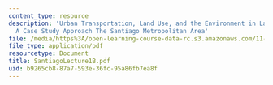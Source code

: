 ```yaml
---
content_type: resource
description: 'Urban Transportation, Land Use, and the Environment in Latin America:
  A Case Study Approach The Santiago Metropolitan Area'
file: /media/https%3A/open-learning-course-data-rc.s3.amazonaws.com/11-943j-urban-transportation-land-use-and-the-environment-spring-2002/b9265cb887a7593e36fc95a86fb7ea8f_SantiagoLecture1B.pdf
file_type: application/pdf
resourcetype: Document
title: SantiagoLecture1B.pdf
uid: b9265cb8-87a7-593e-36fc-95a86fb7ea8f
---
```

